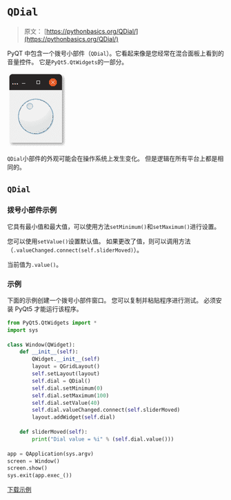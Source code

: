 # `QDial`

> 原文： [https://pythonbasics.org/QDial/](https://pythonbasics.org/QDial/)

PyQT 中包含一个拨号小部件（`QDial`）。它看起来像是您经常在混合面板上看到的音量控件。 它是`PyQt5.QtWidgets`的一部分。

![pyqt dial QDial](img/9407ce3a47e209822978ef051a94a41c.jpg)

`QDial`小部件的外观可能会在操作系统上发生变化。 但是逻辑在所有平台上都是相同的。




## `QDial`

### 拨号小部件示例

它具有最小值和最大值，可以使用方法`setMinimum()`和`setMaximum()`进行设置。

您可以使用`setValue()`设置默认值。 如果更改了值，则可以调用方法（`.valueChanged.connect(self.sliderMoved)`）。

当前值为`.value()`。

### 示例

下面的示例创建一个拨号小部件窗口。 您可以复制并粘贴程序进行测试。 必须安装 PyQt5 才能运行该程序。

```py
from PyQt5.QtWidgets import *
import sys

class Window(QWidget):
    def __init__(self):
        QWidget.__init__(self)
        layout = QGridLayout()
        self.setLayout(layout)
        self.dial = QDial()
        self.dial.setMinimum(0)
        self.dial.setMaximum(100)
        self.dial.setValue(40)
        self.dial.valueChanged.connect(self.sliderMoved)
        layout.addWidget(self.dial)

    def sliderMoved(self):
        print("Dial value = %i" % (self.dial.value()))

app = QApplication(sys.argv)
screen = Window()
screen.show()
sys.exit(app.exec_())

```

[下载示例](https://gum.co/pysqtsamples)